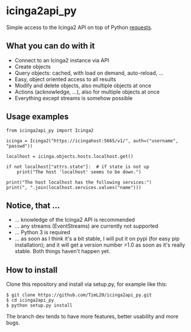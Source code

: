 icinga2api_py
===============

Simple access to the Icinga2 API on top of Python [requests](https://github.com/requests/requests).

## What you can do with it
- Connect to an Icinga2 instance via API 
- Create objects
- Query objects: cached, with load on demand, auto-reload, ...
- Easy, object oriented access to all results
- Modify and delete objects, also multiple objects at once
- Actions (acknowledge, ...), also for multiple objects at once
- Everything except streams is somehow possible

## Usage examples

```
from icinga2api_py import Icinga2

icinga = Icinga2("https://icingahost:5665/v1/", auth=("username", "passwd"))

localhost = icinga.objects.hosts.localhost.get()

if not localhost["attrs.state"]:  # if state is not up
    print("The host 'localhost' seems to be down.")

print("The host localhost has the following services:")
print(", ".join(localhost.services.values("name")))
```

## Notice, that ...
- ... knowledge of the Icinga2 API is recommended
- ... any streams (EventStreams) are currently not supported
- ... Python 3 is required
- ... as soon as I think it's a bit stable, I will put it on pypi (for easy pip installation);
 and it will get a version number >1.0 as soon as it's really stable. Both things haven't happen yet.

## How to install

Clone this repository and install via setup.py, for example like this:
 ```
 $ git clone https://github.com/TimL20/icinga2api_py.git
 $ cd icinga2api_py
 $ python setup.py install
 ```

The branch dev tends to have more features, better usability and more bugs.
